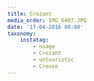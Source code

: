 ```yaml
---
title: Crozant
media_order: IMG_0407.JPG
date: '17-04-2016 00:00'
taxonomy:
    instatag:
        - nuage
        - Crozant
        - untouristic
        - Creuse
---
```


